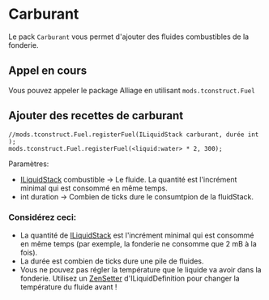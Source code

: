 # Carburant

Le pack `Carburant` vous permet d'ajouter des fluides combustibles de la fonderie.

## Appel en cours

Vous pouvez appeler le package Alliage en utilisant `mods.tconstruct.Fuel`

## Ajouter des recettes de carburant

```zenscript
//mods.tconstruct.Fuel.registerFuel(ILiquidStack carburant, durée int );
mods.tconstruct.Fuel.registerFuel(<liquid:water> * 2, 300);
```

Paramètres:

- [ILiquidStack](/Vanilla/Liquids/ILiquidStack/) combustible → Le fluide. La quantité est l'incrément minimal qui est consommé en même temps.
- int duration → Combien de ticks dure le consumtpion de la fluidStack.

### Considérez ceci:

- La quantité de [ILiquidStack](/Vanilla/Liquids/ILiquidStack/) est l'incrément minimal qui est consommé en même temps (par exemple, la fonderie ne consomme que 2 mB à la fois).
- La durée est combien de ticks dure une pile de fluides.
- Vous ne pouvez pas régler la température que le liquide va avoir dans la fonderie. Utilisez un [ZenSetter](/Vanilla/Liquids/ILiquidDefinition/) d'ILiquidDefinition pour changer la température du fluide avant !